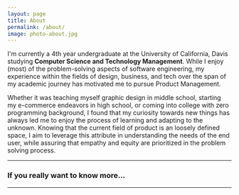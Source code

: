```yaml
---
layout: page
title: About
permalink: /about/
image: photo-about.jpg
---
```


I'm currently a 4th year undergraduate at the University of California, Davis studying **Computer Science and Technology Management**. While I enjoy (most) of the problem-solving aspects of software engineering, my experience within the fields of design, business, and tech over the span of my academic journey has motivated me to pursue Product Management. 

Whether it was teaching myself graphic design in middle school, starting my e-commerce endeavors in high school, or coming into college with zero programming background, I found that my curiosity towards new things has always led me to enjoy the process of learning and adapting to the unknown. Knowing that the current field of product is an loosely defined space, I aim to leverage this attribute in understanding the needs of the end user, while assuring that empathy and equity are prioritized in the problem solving process. 

***

### If you really want to know more...

***
